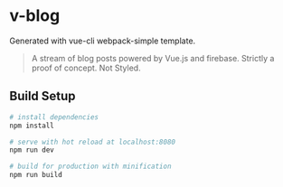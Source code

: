 # v-blog
Generated with vue-cli webpack-simple template.
> A stream of blog posts powered by Vue.js and firebase. Strictly a proof of concept. Not Styled.


## Build Setup

``` bash
# install dependencies
npm install

# serve with hot reload at localhost:8080
npm run dev

# build for production with minification
npm run build
```
